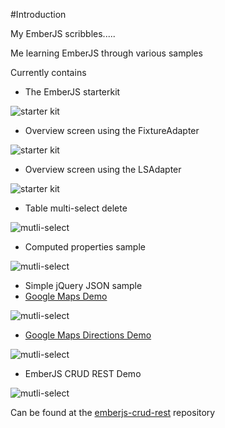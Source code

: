 #Introduction

My EmberJS scribbles.....

Me learning EmberJS through various samples

Currently contains

- The EmberJS starterkit

![starter kit](https://dl.dropboxusercontent.com/u/13246619/Blog%20Articles/EmberJS/demo_starterkit.png)

- Overview screen using the FixtureAdapter

![starter kit](https://dl.dropboxusercontent.com/u/13246619/Blog%20Articles/EmberJS/demo_overview_fixture.png)

- Overview screen using the LSAdapter

![starter kit](https://dl.dropboxusercontent.com/u/13246619/Blog%20Articles/EmberJS/demo_overview_localstorage.png)

- Table multi-select delete

![mutli-select](https://dl.dropboxusercontent.com/u/13246619/Blog%20Articles/EmberJS/demo_multi_select.png)

- Computed properties sample

![mutli-select](https://dl.dropboxusercontent.com/u/13246619/Blog%20Articles/EmberJS/demo_computed.png)

- Simple jQuery JSON sample
- [Google Maps Demo](https://github.com/ddewaele/my-emberjs-starter-kit/tree/master/google-maps)

![mutli-select](https://dl.dropboxusercontent.com/u/13246619/Blog%20Articles/EmberJS/demo_google_maps.png)

- [Google Maps Directions Demo](https://github.com/ddewaele/my-emberjs-starter-kit/tree/master/google-maps-directions)

![mutli-select](https://dl.dropboxusercontent.com/u/13246619/Blog%20Articles/EmberJS/demo_google_directions.png)

- EmberJS CRUD REST Demo 

![mutli-select](https://dl.dropboxusercontent.com/u/13246619/Blog%20Articles/EmberJS/demo_crud_rest.png)


Can be found at the [emberjs-crud-rest](https://github.com/ddewaele/emberjs-crud-rest/) repository
